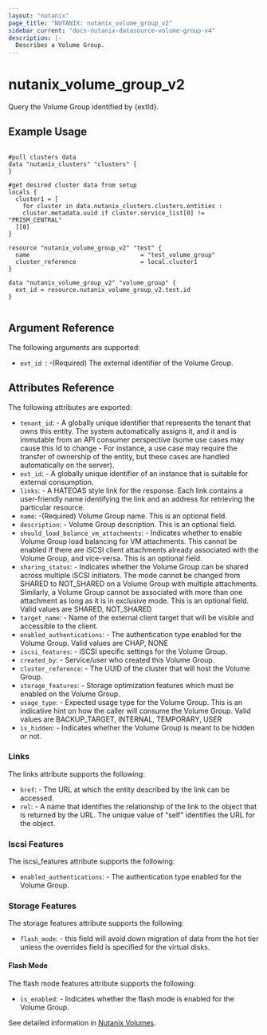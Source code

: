 ```yaml
---
layout: "nutanix"
page_title: "NUTANIX: nutanix_volume_group_v2"
sidebar_current: "docs-nutanix-datasource-volume-group-v4"
description: |-
  Describes a Volume Group.
---
```


# nutanix_volume_group_v2

Query the Volume Group identified by {extId}.


## Example Usage

```hcl

#pull clusters data
data "nutanix_clusters" "clusters" {
}

#get desired cluster data from setup
locals {
  cluster1 = [
    for cluster in data.nutanix_clusters.clusters.entities :
    cluster.metadata.uuid if cluster.service_list[0] != "PRISM_CENTRAL"
  ][0]
}

resource "nutanix_volume_group_v2" "test" {
  name                               = "test_volume_group"
  cluster_reference                  = local.cluster1
}

data "nutanix_volume_group_v2" "volume_group" {
  ext_id = resource.nutanix_volume_group_v2.test.id
}


```

## Argument Reference

The following arguments are supported:

* `ext_id `: -(Required) The external identifier of the Volume Group.


## Attributes Reference

The following attributes are exported:

* `tenant_id`: - A globally unique identifier that represents the tenant that owns this entity. The system automatically assigns it, and it and is immutable from an API consumer perspective (some use cases may cause this Id to change - For instance, a use case may require the transfer of ownership of the entity, but these cases are handled automatically on the server).
* `ext_id`: - A globally unique identifier of an instance that is suitable for external consumption.
* `links`: - A HATEOAS style link for the response. Each link contains a user-friendly name identifying the link and an address for retrieving the particular resource.
* `name`: -(Required) Volume Group name. This is an optional field.
* `description`: - Volume Group description. This is an optional field.
* `should_load_balance_vm_attachments`: - Indicates whether to enable Volume Group load balancing for VM attachments. This cannot be enabled if there are iSCSI client attachments already associated with the Volume Group, and vice-versa. This is an optional field.
* `sharing_status`: - Indicates whether the Volume Group can be shared across multiple iSCSI initiators. The mode cannot be changed from SHARED to NOT_SHARED on a Volume Group with multiple attachments. Similarly, a Volume Group cannot be associated with more than one attachment as long as it is in exclusive mode. This is an optional field. Valid values are SHARED, NOT_SHARED
* `target_name`: - Name of the external client target that will be visible and accessible to the client.
* `enabled_authentications`: - The authentication type enabled for the Volume Group. Valid values are CHAP, NONE
* `iscsi_features`: - iSCSI specific settings for the Volume Group.
* `created_by`: - Service/user who created this Volume Group.
* `cluster_reference`: - The UUID of the cluster that will host the Volume Group.
* `storage_features`: - Storage optimization features which must be enabled on the Volume Group.
* `usage_type`: - Expected usage type for the Volume Group. This is an indicative hint on how the caller will consume the Volume Group.  Valid values are BACKUP_TARGET, INTERNAL, TEMPORARY, USER
* `is_hidden`: - Indicates whether the Volume Group is meant to be hidden or not.

### Links

The links attribute supports the following:

* `href`: - The URL at which the entity described by the link can be accessed.
* `rel`: - A name that identifies the relationship of the link to the object that is returned by the URL. The unique value of "self" identifies the URL for the object.

### Iscsi Features

The iscsi_features attribute supports the following:

* `enabled_authentications`: - The authentication type enabled for the Volume Group.

### Storage Features

The storage features attribute supports the following:

* `flash_mode`: - this field will avoid down migration of data from the hot tier unless the overrides field is specified for the virtual disks.

#### Flash Mode

The flash mode features attribute supports the following:

* `is_enabled`: - Indicates whether the flash mode is enabled for the Volume Group.

See detailed information in [Nutanix Volumes](https://developers.nutanix.com/api-reference?namespace=volumes&version=v4.0.b1).
